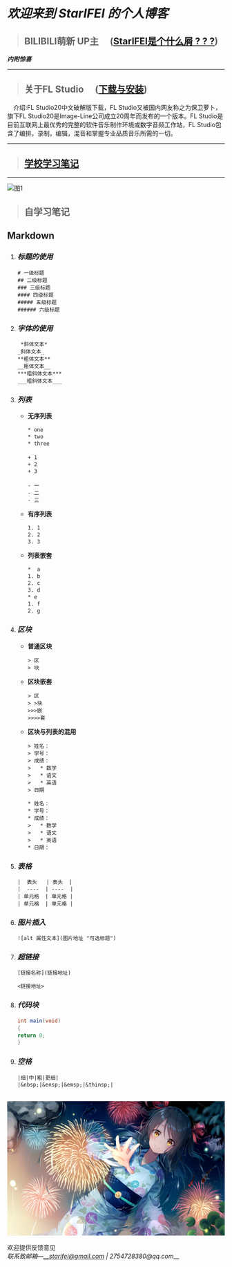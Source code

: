 # _欢迎来到 StarIFEI 的个人博客_

> ## BILIBILI萌新 UP主 &emsp;([StarIFEI是个什么屑 ? ? ?](docs/aboutme.md)) 
___内附惊喜___

---

> ## 关于FL Studio &emsp;([下载与安装](docs/FLStudio.md))   

&emsp;介绍:FL Studio20中文破解版下载，FL Studio又被国内网友称之为保卫萝卜，旗下FL Studio20是Image-Line公司成立20周年而发布的一个版本。FL Studio是目前互联网上最优秀的完整的软件音乐制作环境或数字音频工作站，FL Studio包含了编排，录制，编辑，混音和掌握专业品质音乐所需的一切。  

---
> ## [学校学习笔记](docs\studynotes\ad.md)
---

![图1](https://img3.vilipix.com/picture/pages/regular/2021/07/09/21/21/92127758_p0_master1200.jpg)  

> ## 自学习笔记 ##  

## Markdown ##
1. ### _标题的使用_ ###  

      ```
      # 一级标题
      ## 二级标题
      ### 三级标题
      #### 四级标题
      ##### 五级标题
      ###### 六级标题
      ```

2. ### _字体的使用_ ###  

      ```
       *斜体文本*
      _斜体文本_
      **粗体文本**
      __粗体文本__
      ***粗斜体文本***
      ___粗斜体文本___
      ```

3. ### _列表_ ###  
   * __无序列表__
     
      ```
      * one
      * two
      * three
       
      + 1
      + 2
      + 3
       
      - 一
      - 二
      - 三
      ```

   * __有序列表__

      ```
      1. 1
      2. 2
      3. 3
      ```

   * __列表嵌套__

      ```
      *  a
      1. b
      2. c
      3. d
      * e
      1. f
      2. g
      ```

4. ### _区块_ ###
   * __普通区块__

      ```
      > 区
      > 块
      ```

   * __区块嵌套__

      ```
      > 区
      > >块
      >>>嵌
      >>>>套
      ```

   * __区块与列表的混用__

      ```
      > 姓名：
      > 学号：
      > 成绩：
      >   * 数学
      >   * 语文
      >   * 英语
      > 日期
      ```

      ```
      * 姓名：
      * 学号：
      * 成绩：
      >   * 数学
      >   * 语文
      >   * 英语
      * 日期：
      ```

5. ### _表格_ ###

      ```
      |  表头   | 表头  |
      |  ----  | ----  |
      | 单元格  | 单元格 |
      | 单元格  | 单元格 |
      ```

6. ### _图片插入_ ###

      ```
      ![alt 属性文本](图片地址 "可选标题")
      ```

7. ### _超链接_ ###

      ```
      [链接名称](链接地址)
      ```
      ```
      <链接地址>
      ```

8. ### _代码块_ ###

      ```java
      int main(void)
      {
      return 0;
      }
      ```

9. ### _空格_ ###

      ```
      |细|中|粗|更细|
      |&nbsp;|&ensp;|&emsp;|&thinsp;|
      ```

&emsp;&emsp; ![图片2](image/64992682_p0_master1200.jpg)

欢迎提供反馈意见  
_联系致邮箱—__starifei@gmail.com | 2754728380@qq.com___
